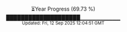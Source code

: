 <p align="center">
⏳Year Progress (69.73 %)<br>
████████████████████▁▁▁▁▁▁▁▁▁▁ <br>
<sub>Updated: Fri, 12 Sep 2025 12:04:51 GMT</sub>
</p>


